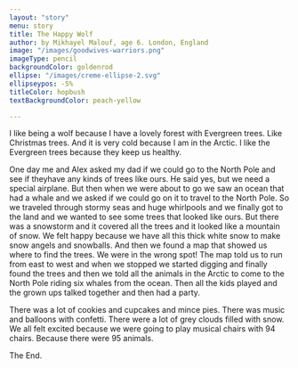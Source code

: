 ```yaml
---
layout: "story"
menu: story
title: The Happy Wolf
author: by Mikhayel Malouf, age 6. London, England
image: "/images/goodwives-warriors.png"
imageType: pencil
backgroundColor: goldenrod
ellipse: "/images/creme-ellipse-2.svg"
ellipseypos: -5%
titleColor: hopbush
textBackgroundColor: peach-yellow

---
```

I like being a wolf because I have a lovely forest with Evergreen trees. Like Christmas trees. And it is very cold because I am in the Arctic. I like the Evergreen trees because they keep us healthy.

One day me and Alex asked my dad if we could go to the North Pole and see if theyhave any kinds of trees like ours. He said yes, but we need a special airplane. But then when we were about to go we saw an ocean that had a whale and we asked if we could go on it to travel to the North Pole. So we traveled through stormy seas and huge whirlpools and we finally got to the land and we wanted to see some trees that looked like ours. But there was a snowstorm and it covered all the trees and it looked like a mountain of snow. We felt happy because we have all this thick white snow to make snow angels and snowballs. And then we found a map that showed us where to find the trees. We were in the wrong spot! The map told us to run from east to west and when we stopped we started digging and finally found the trees and then we told all the animals in the Arctic to come to the North Pole riding six whales from the ocean. Then all the kids played and the grown ups talked together and then had a party.

There was a lot of cookies and cupcakes and mince pies. There was music and balloons with confetti. There were a lot of grey clouds filled with snow. We all felt excited because we were going to play musical chairs with 94 chairs. Because there were 95 animals.

The End.